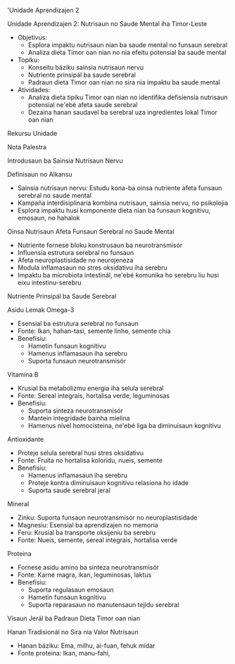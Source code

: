 'Unidade Aprendizajen 2

Unidade Aprendizajen 2: Nutrisaun no Saude Mental iha Timor-Leste
- Objetivus:
  * Esplora impaktu nutrisaun nian ba saude mental no funsaun serebral
  * Analiza dieta Timor oan nian no nia efeitu potensial ba saude mental
- Topiku:
  * Konseitu báziku sainsia nutrisaun nervu
  * Nutriente prinsipál ba saude serebral
  * Padraun dieta Timor oan nian no sira nia impaktu ba saude mental
- Atividades:
  * Analiza dieta tipiku Timor oan nian no identifika defisiensia nutrisaun potensial ne'ebé afeta saude serebral
  * Dezaina hanan saudavel ba serebral uza ingredientes lokal Timor oan nian

Rekursu Unidade

Nota Palestra

Introdusaun ba Sainsia Nutrisaun Nervu

Definisaun no Alkansu
- Sainsia nutrisaun nervu: Estudu kona-ba oinsa nutriente afeta funsaun serebral no saude mental
- Kampaña interdisiplinaria kombina nutrisaun, sainsia nervu, no psikolojia
- Esplora impaktu husi komponente dieta nian ba funsaun kognitivu, emosaun, no hahalok

Oinsa Nutrisaun Afeta Funsaun Serebral no Saude Mental
- Nutriente fornese bloku konstrusaun ba neurotransmisór
- Influensia estrutura serebral no funsaun
- Afeta neuroplastisidade no neurojeneza
- Modula inflamasaun no stres oksidativu iha serebru
- Impaktu ba microbiota intestinál, ne'ebé komunika ho serebru liu husi eixu intestinu-serebru

Nutriente Prinsipál ba Saude Serebral

Asidu Lemak Omega-3
- Esensial ba estrutura serebral no funsaun
- Fonte: Ikan, hahan-tasi, semente linho, semente chia
- Benefisiu:
  * Hametin funsaun kognitivu
  * Hamenus inflamasaun iha serebru
  * Suporta funsaun neurotransmisór

Vitamina B
- Krusial ba metabolizmu energia iha selula serebral
- Fonte: Sereal integrais, hortalisa verde, leguminosas
- Benefisiu:
  * Suporta sinteza neurotransmisór
  * Mantein integridade bainha mielina
  * Hamenus nivel homocisteina, ne'ebé liga ba diminuisaun kognitivu

Antioxidante
- Proteje selula serebral husi stres oksidativu
- Fonte: Fruita no hortalisa koloridu, nueis, semente
- Benefisiu:
  * Hamenus inflamasaun iha serebru
  * Proteje kontra diminuisaun kognitivu relasiona ho idade
  * Suporta saude serebral jeral

Mineral
- Zinku: Suporta funsaun neurotransmisór no neuroplastisidade
- Magnesiu: Esensial ba aprendizajen no memoria
- Feru: Krusial ba transporte oksijeniu ba serebru
- Fonte: Nueis, semente, sereal integrais, hortalisa verde

Proteina
- Fornese asidu amino ba sinteza neurotransmisór
- Fonte: Karne magra, ikan, leguminosas, laktus
- Benefisiu:
  * Suporta regulasaun emosaun
  * Hametin funsaun kognitivu
  * Suporta reparasaun no manutensaun tejidu serebral

Visaun Jerál ba Padraun Dieta Timor oan nian

Hanan Tradisionál no Sira nia Valor Nutrisaun
- Hanan báziku: Ema, milhu, ai-fuan, fehuk midar
- Fonte proteina: Ikan, manu-fahi,